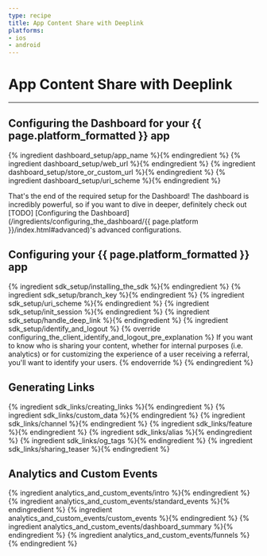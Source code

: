 ```yaml
---
type: recipe
title: App Content Share with Deeplink
platforms:
- ios
- android
---
```


# App Content Share with Deeplink

------

## Configuring the Dashboard for your {{ page.platform_formatted }} app
{% ingredient dashboard_setup/app_name %}{% endingredient %}
{% ingredient dashboard_setup/web_url %}{% endingredient %}
{% ingredient dashboard_setup/store_or_custom_url %}{% endingredient %}
{% ingredient dashboard_setup/uri_scheme %}{% endingredient %}

That's the end of the required setup for the Dashboard! The dashboard is incredibly powerful, so if you want to dive in deeper, definitely check out [TODO] [Configuring the Dashboard](/ingredients/configuring_the_dashboard/{{ page.platform }}/index.html#advanced)'s advanced configurations.
<!--- /Configuring the Dashboard-->


## Configuring your {{ page.platform_formatted }} app
{% ingredient sdk_setup/installing_the_sdk %}{% endingredient %}
{% ingredient sdk_setup/branch_key %}{% endingredient %}
{% ingredient sdk_setup/uri_scheme %}{% endingredient %}
{% ingredient sdk_setup/init_session %}{% endingredient %}
{% ingredient sdk_setup/handle_deep_link %}{% endingredient %}
{% ingredient sdk_setup/identify_and_logout %}
	{% override configuring_the_client_identify_and_logout_pre_explanation %}
If you want to know who is sharing your content, whether for internal purposes (i.e. analytics) or for customizing the experience of a user receiving a referral, you'll want to identify your users.
	{% endoverride %}
	{% endingredient %}
<!--- /Configuring the Client-->


## Generating Links

{% ingredient sdk_links/creating_links %}{% endingredient %}
{% ingredient sdk_links/custom_data %}{% endingredient %}
{% ingredient sdk_links/channel %}{% endingredient %}
{% ingredient sdk_links/feature %}{% endingredient %}
{% ingredient sdk_links/alias %}{% endingredient %}
{% ingredient sdk_links/og_tags %}{% endingredient %}
{% ingredient sdk_links/sharing_teaser %}{% endingredient %}
<!--- /Links and Sharing-->

<!--- /Routing to Content-->

## Analytics and Custom Events
{% ingredient analytics_and_custom_events/intro %}{% endingredient %}
{% ingredient analytics_and_custom_events/standard_events %}{% endingredient %}
{% ingredient analytics_and_custom_events/custom_events %}{% endingredient %}
{% ingredient analytics_and_custom_events/dashboard_summary %}{% endingredient %}
{% ingredient analytics_and_custom_events/funnels %}{% endingredient %}
<!--- /Analytics and Custom Events-->


<!--- /Influential Users-->
